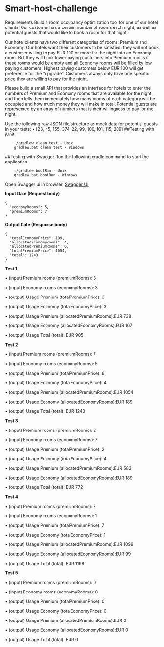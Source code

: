 # Smart-host-challenge
Requirements
Build a room occupancy optimization tool for one of our hotel clients! Our customer has a certain number of rooms each night, as well as potential guests that would like to book a room for that night.

Our hotel clients have two different categories of rooms: Premium and Economy. Our hotels want their customers to be satisfied: they will not book a customer willing to pay EUR 100 or more for the night into an Economy room. But they will book lower paying customers into Premium rooms if these rooms would be empty and all Economy rooms will be filled by low paying customers. Highest paying customers below EUR 100 will get preference for the “upgrade”. Customers always only have one specific price they are willing to pay for the night.

Please build a small API that provides an interface for hotels to enter the numbers of Premium and Economy rooms that are available for the night and then tells them immediately how many rooms of each category will be occupied and how much money they will make in total. Potential guests are represented by an array of numbers that is their willingness to pay for the night.

Use the following raw JSON file/structure as mock data for potential guests in your tests: • [23, 45, 155, 374, 22, 99, 100, 101, 115, 209]
##Testing with jUnit
```aidl
    ./gradlew clean test - Unix
    gradlew.bat clean test - Windows
```

##Testing with Swagger 
Run the following gradle command to start the application.
```$xslt
    ./gradlew bootRun - Unix
    gradlew.bat bootRun - Windows
```
Open Swagger ui in browser.
[Swagger UI](http://localhost:8089/swagger-ui/#/room-manager-controller/occupancyUsingPOST)

**Input Date (Request body)**
```$xslt
{
  "economyRooms": 5,
  "premiumRooms": 7
}
```

**Output Date (Response body)**
```$xslt
{
  "totalEconomyPrice": 189,
  "allocatedEconomyRooms": 4,
  "allocatedPremiumRooms": 6,
  "totalPremiumPrice": 1054,
  "total": 1243
}
```
**Test 1**

• (input)  Premium rooms (premiumRooms): 3

• (input) Economy rooms (economyRooms): 3

• (output) Usage Premium (totalPremiumPrice): 3 

• (output) Usage Economy (totalEconomyPrice): 3

• (output) Usage Premium (allocatedPremiumRooms):EUR 738

• (output) Usage Economy (allocatedEconomyRooms):EUR 167 

• (output) Usage Total (total): EUR 905 


**Test 2**

• (input)  Premium rooms (premiumRooms): 7

• (input) Economy rooms (economyRooms): 5

• (output) Usage Premium (totalPremiumPrice): 6

• (output) Usage Economy (totalEconomyPrice): 4

• (output) Usage Premium (allocatedPremiumRooms):EUR 1054

• (output) Usage Economy (allocatedEconomyRooms):EUR 189

• (output) Usage Total (total): EUR 1243 


**Test 3**

• (input)  Premium rooms (premiumRooms): 2

• (input) Economy rooms (economyRooms): 7

• (output) Usage Premium (totalPremiumPrice): 2

• (output) Usage Economy (totalEconomyPrice): 4

• (output) Usage Premium (allocatedPremiumRooms):EUR 583

• (output) Usage Economy (allocatedEconomyRooms):EUR 189

• (output) Usage Total (total): EUR 772 


**Test 4**

• (input)  Premium rooms (premiumRooms): 7

• (input) Economy rooms (economyRooms): 1

• (output) Usage Premium (totalPremiumPrice): 7

• (output) Usage Economy (totalEconomyPrice): 1

• (output) Usage Premium (allocatedPremiumRooms):EUR 1099

• (output) Usage Economy (allocatedEconomyRooms):EUR 99

• (output) Usage Total (total): EUR 1198 


**Test 5**

• (input)  Premium rooms (premiumRooms): 0

• (input) Economy rooms (economyRooms): 0

• (output) Usage Premium (totalPremiumPrice): 0

• (output) Usage Economy (totalEconomyPrice): 0

• (output) Usage Premium (allocatedPremiumRooms):EUR 0

• (output) Usage Economy (allocatedEconomyRooms):EUR 0

• (output) Usage Total (total): EUR 0 
